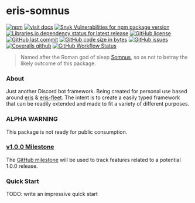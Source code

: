 # eris-somnus

[![npm](https://img.shields.io/npm/v/eris-somnus)][npm]
[![visit docs](https://img.shields.io/badge/docs-TypeDoc-informational)][docs]
[![Snyk Vulnerabilities for npm package version](https://img.shields.io/snyk/vulnerabilities/npm/eris-somnus)][npm]
[![Libraries.io dependency status for latest release](https://img.shields.io/librariesio/release/npm/eris-somnus)][npm]
[![GitHub license](https://img.shields.io/github/license/zikeji/eris-somnus)](https://github.com/zikeji/eris-somnus/blob/master/LICENSE)
[![GitHub last commit](https://img.shields.io/github/last-commit/zikeji/eris-somnus)][github]
[![GitHub code size in bytes](https://img.shields.io/github/languages/code-size/zikeji/eris-somnus)][github]
[![GitHub issues](https://img.shields.io/github/issues/zikeji/eris-somnus)](https://github.com/zikeji/eris-somnus/issues)
[![Coveralls github](https://img.shields.io/coveralls/github/zikeji/eris-somnus)][github]
[![GitHub Workflow Status](https://img.shields.io/github/workflow/status/zikeji/eris-somnus/Lint,%20Test,%20Build,%20&%20Coverage)][github]

[npm]: https://www.npmjs.com/package/eris-somnus
[github]: https://github.com/zikeji/eris-somnus
[docs]: https://eris-somnus.zikeji.com

> Named after the Roman god of sleep [Somnus](https://mythology.wikia.org/wiki/Somnus), so as not to betray the likely outcome of this package.

### About

Just another Discord bot framework. Being created for personal use based around [eris](https://github.com/abalabahaha/eris) & [eris-fleet](https://github.com/danclay/eris-fleet). The intent is to create a easily typed framework that can be readily extended and made to fit a variety of different purposes.

### ALPHA WARNING

This package is not ready for public consumption.

### [v1.0.0 Milestone](https://github.com/zikeji/eris-somnus/milestone/1)

The [GitHub milestone](https://github.com/zikeji/eris-somnus/milestone/1) will be used to track features related to a potential 1.0.0 release.

### Quick Start

TODO: write an impressive quick start